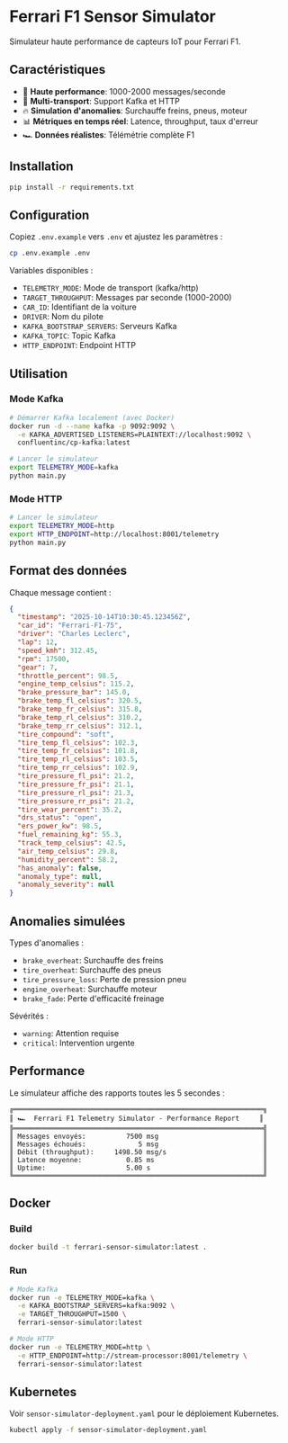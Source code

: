 # Ferrari F1 Sensor Simulator

Simulateur haute performance de capteurs IoT pour Ferrari F1.

## Caractéristiques

- 🚀 **Haute performance**: 1000-2000 messages/seconde
- 📡 **Multi-transport**: Support Kafka et HTTP
- 🔥 **Simulation d'anomalies**: Surchauffe freins, pneus, moteur
- 📊 **Métriques en temps réel**: Latence, throughput, taux d'erreur
- 🏎️ **Données réalistes**: Télémétrie complète F1

## Installation

```bash
pip install -r requirements.txt
```

## Configuration

Copiez `.env.example` vers `.env` et ajustez les paramètres :

```bash
cp .env.example .env
```

Variables disponibles :
- `TELEMETRY_MODE`: Mode de transport (kafka/http)
- `TARGET_THROUGHPUT`: Messages par seconde (1000-2000)
- `CAR_ID`: Identifiant de la voiture
- `DRIVER`: Nom du pilote
- `KAFKA_BOOTSTRAP_SERVERS`: Serveurs Kafka
- `KAFKA_TOPIC`: Topic Kafka
- `HTTP_ENDPOINT`: Endpoint HTTP

## Utilisation

### Mode Kafka

```bash
# Démarrer Kafka localement (avec Docker)
docker run -d --name kafka -p 9092:9092 \
  -e KAFKA_ADVERTISED_LISTENERS=PLAINTEXT://localhost:9092 \
  confluentinc/cp-kafka:latest

# Lancer le simulateur
export TELEMETRY_MODE=kafka
python main.py
```

### Mode HTTP

```bash
# Lancer le simulateur
export TELEMETRY_MODE=http
export HTTP_ENDPOINT=http://localhost:8001/telemetry
python main.py
```

## Format des données

Chaque message contient :

```json
{
  "timestamp": "2025-10-14T10:30:45.123456Z",
  "car_id": "Ferrari-F1-75",
  "driver": "Charles Leclerc",
  "lap": 12,
  "speed_kmh": 312.45,
  "rpm": 17500,
  "gear": 7,
  "throttle_percent": 98.5,
  "engine_temp_celsius": 115.2,
  "brake_pressure_bar": 145.0,
  "brake_temp_fl_celsius": 320.5,
  "brake_temp_fr_celsius": 315.8,
  "brake_temp_rl_celsius": 310.2,
  "brake_temp_rr_celsius": 312.1,
  "tire_compound": "soft",
  "tire_temp_fl_celsius": 102.3,
  "tire_temp_fr_celsius": 101.8,
  "tire_temp_rl_celsius": 103.5,
  "tire_temp_rr_celsius": 102.9,
  "tire_pressure_fl_psi": 21.2,
  "tire_pressure_fr_psi": 21.1,
  "tire_pressure_rl_psi": 21.3,
  "tire_pressure_rr_psi": 21.2,
  "tire_wear_percent": 35.2,
  "drs_status": "open",
  "ers_power_kw": 98.5,
  "fuel_remaining_kg": 55.3,
  "track_temp_celsius": 42.5,
  "air_temp_celsius": 29.8,
  "humidity_percent": 58.2,
  "has_anomaly": false,
  "anomaly_type": null,
  "anomaly_severity": null
}
```

## Anomalies simulées

Types d'anomalies :
- `brake_overheat`: Surchauffe des freins
- `tire_overheat`: Surchauffe des pneus
- `tire_pressure_loss`: Perte de pression pneu
- `engine_overheat`: Surchauffe moteur
- `brake_fade`: Perte d'efficacité freinage

Sévérités :
- `warning`: Attention requise
- `critical`: Intervention urgente

## Performance

Le simulateur affiche des rapports toutes les 5 secondes :

```
╔══════════════════════════════════════════════════════════════╗
║ 🏎️  Ferrari F1 Telemetry Simulator - Performance Report     ║
╠══════════════════════════════════════════════════════════════╣
║ Messages envoyés:          7500 msg                          ║
║ Messages échoués:             5 msg                          ║
║ Débit (throughput):     1498.50 msg/s                        ║
║ Latence moyenne:           0.85 ms                           ║
║ Uptime:                    5.00 s                            ║
╚══════════════════════════════════════════════════════════════╝
```

## Docker

### Build

```bash
docker build -t ferrari-sensor-simulator:latest .
```

### Run

```bash
# Mode Kafka
docker run -e TELEMETRY_MODE=kafka \
  -e KAFKA_BOOTSTRAP_SERVERS=kafka:9092 \
  -e TARGET_THROUGHPUT=1500 \
  ferrari-sensor-simulator:latest

# Mode HTTP
docker run -e TELEMETRY_MODE=http \
  -e HTTP_ENDPOINT=http://stream-processor:8001/telemetry \
  ferrari-sensor-simulator:latest
```

## Kubernetes

Voir `sensor-simulator-deployment.yaml` pour le déploiement Kubernetes.

```bash
kubectl apply -f sensor-simulator-deployment.yaml
```
